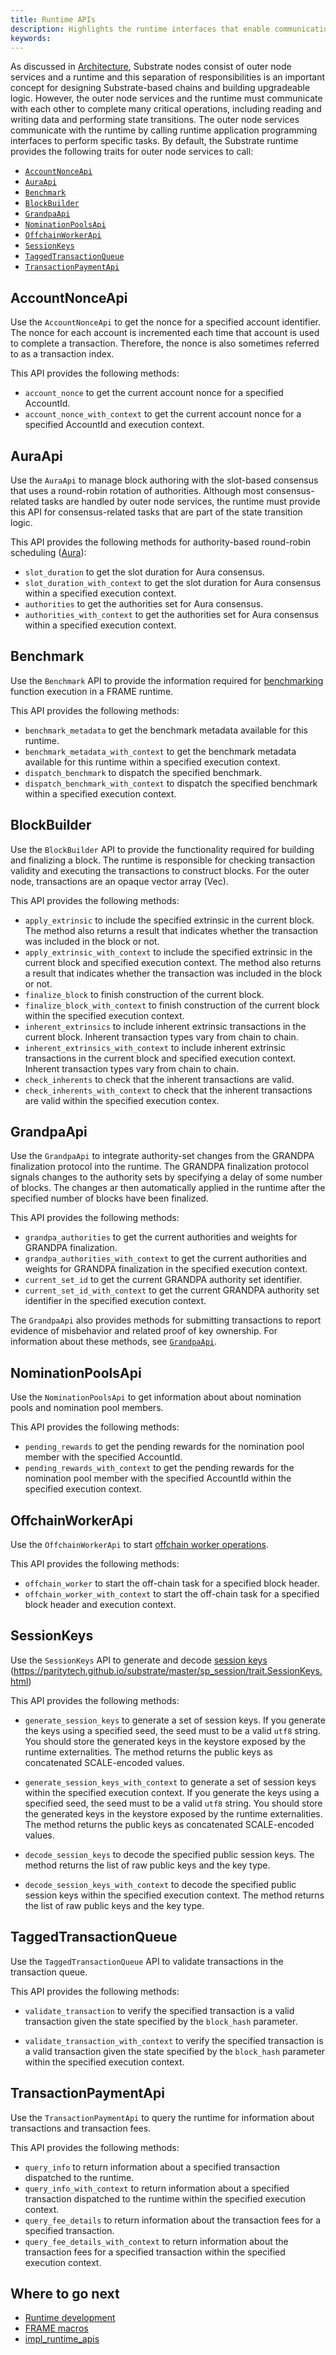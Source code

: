 ```yaml
---
title: Runtime APIs
description: Highlights the runtime interfaces that enable communication with outer node services.
keywords:
---
```


As discussed in [Architecture](/learn/architecture), Substrate nodes consist of outer node services and a runtime and this separation of responsibilities is an important concept for designing Substrate-based chains and building upgradeable logic.
However, the outer node services and the runtime must communicate with each other to complete many critical operations, including reading and writing data and performing state transitions.
The outer node services communicate with the runtime by calling runtime application programming interfaces to perform specific tasks.
By default, the Substrate runtime provides the following traits for outer node services to call:

- [`AccountNonceApi`](https://paritytech.github.io/substrate/master/frame_system_rpc_runtime_api/trait.AccountNonceApi.html)
- [`AuraApi`](https://paritytech.github.io/substrate/master/sp_consensus_aura/trait.AuraApi.html)
- [`Benchmark`](https://paritytech.github.io/substrate/master/frame_benchmarking/trait.Benchmark.html)
- [`BlockBuilder`](https://paritytech.github.io/substrate/master/sp_block_builder/trait.BlockBuilder.html)
- [`GrandpaApi`](https://paritytech.github.io/substrate/master/sp_finality_grandpa/trait.GrandpaApi.html)
- [`NominationPoolsApi`](https://paritytech.github.io/substrate/master/pallet_nomination_pools_runtime_api/trait.NominationPoolsApi.html)
- [`OffchainWorkerApi`](https://paritytech.github.io/substrate/master/sp_offchain/trait.OffchainWorkerApi.html)
- [`SessionKeys`](https://paritytech.github.io/substrate/master/sp_session/trait.SessionKeys.html)
- [`TaggedTransactionQueue`](https://paritytech.github.io/substrate/master/sp_transaction_pool/runtime_api/trait.TaggedTransactionQueue.html)
- [`TransactionPaymentApi`](https://paritytech.github.io/substrate/master/pallet_transaction_payment_rpc_runtime_api/trait.TransactionPaymentApi.html)
  
## AccountNonceApi
  
Use the `AccountNonceApi` to get the nonce for a specified account identifier. 
The nonce for each account is incremented each time that account is used to complete a transaction.
Therefore, the nonce is also sometimes referred to as a transaction index.

This API provides the following methods:

- `account_nonce` to get the current account nonce for a specified AccountId.
- `account_nonce_with_context` to get the current account nonce for a specified AccountId and execution context.

## AuraApi

Use the `AuraApi` to manage block authoring with the slot-based consensus that uses a round-robin rotation of authorities.
Although most consensus-related tasks are handled by outer node services, the runtime must provide this API for consensus-related tasks that are part of the state transition logic.

This API provides the following methods for authority-based round-robin scheduling ([Aura](reference/glossary/#aura)):

- `slot_duration` to get the slot duration for Aura consensus.
- `slot_duration_with_context` to get the slot duration for Aura consensus within a specified execution context.
- `authorities` to get the authorities set for Aura consensus.
- `authorities_with_context` to get the authorities set for Aura consensus within a specified execution context.

## Benchmark

Use the `Benchmark` API to provide the information required for [benchmarking](/test/benchmark/) function execution in a FRAME runtime.

This API provides the following methods:

- `benchmark_metadata` to get the benchmark metadata available for this runtime.
- `benchmark_metadata_with_context` to get the benchmark metadata available for this runtime within a specified execution context.
- `dispatch_benchmark` to dispatch the specified benchmark.
- `dispatch_benchmark_with_context` to dispatch the specified benchmark within a specified execution context.


## BlockBuilder

Use the `BlockBuilder` API to provide the functionality required for building and finalizing a block.
The runtime is responsible for checking transaction validity and executing the transactions to construct blocks.
For the outer node, transactions are an opaque vector array (Vec<u8>).

This API provides the following methods:

- `apply_extrinsic` to include the specified extrinsic in the current block.
  The method also returns a result that indicates whether the transaction was included in the block or not.
- `apply_extrinsic_with_context` to include the specified extrinsic in the current block and specified execution context.
  The method also returns a result that indicates whether the transaction was included in the block or not.
- `finalize_block` to finish construction of the current block.
- `finalize_block_with_context` to finish construction of the current block within the specified execution context.
- `inherent_extrinsics` to include inherent extrinsic transactions in the current block. 
  Inherent transaction types vary from chain to chain.
- `inherent_extrinsics_with_context` to include inherent extrinsic transactions in the current block and specified execution context.
  Inherent transaction types vary from chain to chain.
- `check_inherents` to check that the inherent transactions are valid.
- `check_inherents_with_context` to check that the inherent transactions are valid within the specified execution contex.

## GrandpaApi

Use the `GrandpaApi` to integrate authority-set changes from the GRANDPA finalization protocol into the runtime. 
The GRANDPA finalization protocol signals changes to the authority sets by specifying a delay of some number of blocks.
The changes ar then automatically applied in the runtime after the specified number of blocks have been finalized.

This API provides the following methods:

- `grandpa_authorities` to get the current authorities and weights for GRANDPA finalization.
- `grandpa_authorities_with_context` to get the current authorities and weights for GRANDPA finalization in the specified execution context.
- `current_set_id` to get the current GRANDPA authority set identifier.
- `current_set_id_with_context` to get the current GRANDPA authority set identifier in the specified execution context.
  
The `GrandpaApi` also provides methods for submitting transactions to report evidence of misbehavior and related proof of key ownership. 
For information about these methods, see [`GrandpaApi`](https://paritytech.github.io/substrate/master/sp_finality_grandpa/trait.GrandpaApi.html).

## NominationPoolsApi

Use the `NominationPoolsApi` to get information about about nomination pools and nomination pool members.

This API provides the following methods:

- `pending_rewards` to get the pending rewards for the nomination pool member with the specified AccountId.
- `pending_rewards_with_context` to get the pending rewards for the nomination pool member with the specified AccountId within the specified execution context.

## OffchainWorkerApi

Use the `OffchainWorkerApi` to start [offchain worker operations](/learn/offchain-operations/).

This API provides the following methods:

- `offchain_worker` to start the off-chain task for a specified block header.
- `offchain_worker_with_context` to start the off-chain task for a specified block header and execution context.

## SessionKeys

Use the `SessionKeys` API to generate and decode [session keys](/learn/accounts-addresses-keys/)
(https://paritytech.github.io/substrate/master/sp_session/trait.SessionKeys.html)

This API provides the following methods:

- `generate_session_keys` to generate a set of session keys.
  If you generate the keys using a specified seed, the seed must to be a valid `utf8` string. 
  You should store the generated keys in the keystore exposed by the runtime externalities.
  The method returns the public keys as concatenated SCALE-encoded values.

- `generate_session_keys_with_context` to generate a set of session keys within the specified execution context.
    If you generate the keys using a specified seed, the seed must to be a valid `utf8` string. 
    You should store the generated keys in the keystore exposed by the runtime externalities.
    The method returns the public keys as concatenated SCALE-encoded values.

- `decode_session_keys` to decode the specified public session keys.
  The method returns the list of raw public keys and the key type.

- `decode_session_keys_with_context` to decode the specified public session keys within the specified execution context.
  The method returns the list of raw public keys and the key type.

## TaggedTransactionQueue

Use the `TaggedTransactionQueue` API to validate transactions in the transaction queue.

This API provides the following methods:

- `validate_transaction` to verify the specified transaction is a valid transaction given the state specified by the `block_hash` parameter.

- `validate_transaction_with_context` to verify the specified transaction is a valid transaction given the state specified by the `block_hash` parameter within the specified execution context.

## TransactionPaymentApi

Use the `TransactionPaymentApi` to query the runtime for information about transactions and transaction fees.

This API provides the following methods:

- `query_info` to return information about a specified transaction dispatched to the runtime.
- `query_info_with_context` to return information about a specified transaction dispatched to the runtime within the specified execution context.
- `query_fee_details` to return information about the transaction fees for a specified transaction.
- `query_fee_details_with_context` to return information about the transaction fees for a specified transaction within the specified execution context.

## Where to go next

- [Runtime development](/learn/runtime-development/)
- [FRAME macros](/reference/frame-macros)
- [impl_runtime_apis](https://paritytech.github.io/substrate/master/sp_api/macro.impl_runtime_apis.html)

